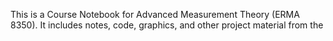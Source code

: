 This is a Course Notebook for Advanced Measurement Theory (ERMA 8350). It includes notes, code, graphics, and other project material from the 
